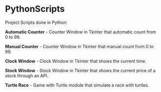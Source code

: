 # PythonScripts

Project Scripts done in Python:

**Automatic Counter** - Counter Window in Tkinter that automatic count from 0 to 99.

**Manual Counter** - Counter Window in Tkinter that manual count from 0 to 99.

**Clock Window** - Clock Window in Tkinter that shows the current time.

**Stock Window** - Stock Window in Tkinter that shows the current price of a stock through an API.

**Turtle Race** - Game with Turtle module that simulate a race with turtles.
